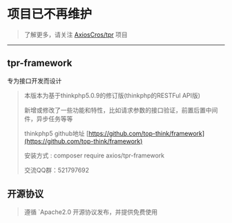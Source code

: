 # 项目已不再维护

> 了解更多，请关注 [AxiosCros/tpr](https://github.com/AxiosCros/tpr/wiki) 项目

---

## tpr-framework

专为接口开发而设计

> 本版本为基于thinkphp5.0.9的修订版(thinkphp的RESTFul API版)
>
> 新增或修改了一些功能和特性，比如请求参数的接口验证，前置后置中间件，异步任务等等
>
> thinkphp5 github地址 [https://github.com/top-think/framework](https://github.com/top-think/framework)
>
> 安装方式  :   composer require axios/tpr-framework
>
> 交流QQ群：521797692

## 开源协议

  > 遵循 `Apache2.0 开源协议发布，并提供免费使用
  